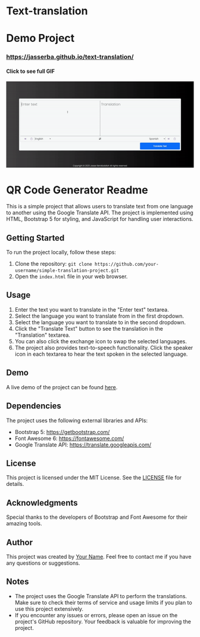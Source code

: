 # Text-translation 

# Demo Project
### https://jasserba.github.io/text-translation/

#### Click to see full GIF
![QR Code Generator](img/text-translation.gif)

# QR Code Generator Readme

This is a simple project that allows users to translate text from one language to another using the Google Translate API. The project is implemented using HTML, Bootstrap 5 for styling, and JavaScript for handling user interactions.

Getting Started
---------------

To run the project locally, follow these steps:

1.  Clone the repository: `git clone https://github.com/your-username/simple-translation-project.git`
2.  Open the `index.html` file in your web browser.

Usage
-----

1.  Enter the text you want to translate in the "Enter text" textarea.
2.  Select the language you want to translate from in the first dropdown.
3.  Select the language you want to translate to in the second dropdown.
4.  Click the "Translate Text" button to see the translation in the "Translation" textarea.
5.  You can also click the exchange icon to swap the selected languages.
6.  The project also provides text-to-speech functionality. Click the speaker icon in each textarea to hear the text spoken in the selected language.

Demo
----

A live demo of the project can be found [here](https://your-username.github.io/simple-translation-project/).

Dependencies
------------

The project uses the following external libraries and APIs:

-   Bootstrap 5: <https://getbootstrap.com/>
-   Font Awesome 6: <https://fontawesome.com/>
-   Google Translate API: <https://translate.googleapis.com/>

License
-------

This project is licensed under the MIT License. See the [LICENSE](https://chat.openai.com/c/LICENSE) file for details.

Acknowledgments
---------------

Special thanks to the developers of Bootstrap and Font Awesome for their amazing tools.

Author
------

This project was created by [Your Name](https://github.com/your-username). Feel free to contact me if you have any questions or suggestions.

Notes
-----

-   The project uses the Google Translate API to perform the translations. Make sure to check their terms of service and usage limits if you plan to use this project extensively.
-   If you encounter any issues or errors, please open an issue on the project's GitHub repository. Your feedback is valuable for improving the project.